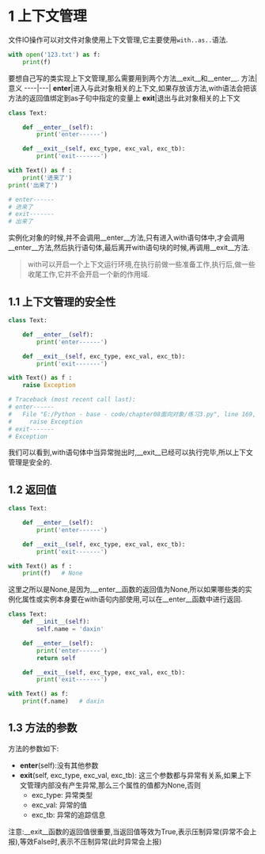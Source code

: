 # 1 上下文管理
文件IO操作可以对文件对象使用上下文管理,它主要使用`with..as..`语法.
```python
with open('123.txt') as f:
    print(f)
```
要想自己写的类实现上下文管理,那么需要用到两个方法__exit__和__enter__.
方法|意义
----|---|
__enter__|进入与此对象相关的上下文,如果存放该方法,with语法会把该方法的返回值绑定到as子句中指定的变量上
__exit__|退出与此对象相关的上下文
```python
class Text:

    def __enter__(self):
        print('enter------')

    def __exit__(self, exc_type, exc_val, exc_tb):
        print('exit-------')

with Text() as f :
    print('进来了')
print('出来了')

# enter------
# 进来了
# exit-------
# 出来了
```
实例化对象的时候,并不会调用__enter__方法,只有进入with语句体中,才会调用__enter__方法,然后执行语句体,最后离开with语句块的时候,再调用__exit__方法.
> with可以开启一个上下文运行环境,在执行前做一些准备工作,执行后,做一些收尾工作,它并不会开启一个新的作用域.
## 1.1 上下文管理的安全性
```python
class Text:

    def __enter__(self):
        print('enter------')

    def __exit__(self, exc_type, exc_val, exc_tb):
        print('exit-------')

with Text() as f :
    raise Exception

# Traceback (most recent call last):
# enter------
#   File "E:/Python - base - code/chapter08面向对象/练习3.py", line 169, in <module>
#     raise Exception
# exit-------
# Exception
```
我们可以看到,with语句体中当异常抛出时,__exit__已经可以执行完毕,所以上下文管理是安全的.
## 1.2 返回值
```python
class Text:

    def __enter__(self):
        print('enter------')

    def __exit__(self, exc_type, exc_val, exc_tb):
        print('exit-------')

with Text() as f :
    print(f)   # None
```
这里之所以是None,是因为,__enter__函数的返回值为None,所以如果哪些类的实例化属性或实例本身要在with语句内部使用,可以在__enter__函数中进行返回.
```python
class Text:
    def __init__(self):
        self.name = 'daxin'

    def __enter__(self):
        print('enter------')
        return self

    def __exit__(self, exc_type, exc_val, exc_tb):
        print('exit-------')

with Text() as f:
    print(f.name)   # daxin
```
## 1.3 方法的参数
方法的参数如下:
- __enter__(self):没有其他参数
- __exit__(self, exc_type, exc_val, exc_tb): 这三个参数都与异常有关系,如果上下文管理内部没有产生异常,那么三个属性的值都为None,否则
    - exc_type: 异常类型
    - exc_val: 异常的值
    - exc_tb: 异常的追踪信息

注意:__exit__函数的返回值很重要,当返回值等效为True,表示压制异常(异常不会上报),等效False时,表示不压制异常(此时异常会上报)
